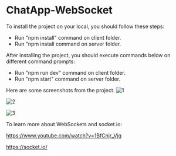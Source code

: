 # ChatApp-WebSocket
To install the project on your local, you should follow these steps:

- Run "npm install" command on client folder.
- Run "npm install command on server folder.

After installing the project, you should execute commands below on different command prompts:

- Run "npm run dev" command on client folder.
- Run "npm start" command on server folder.

Here are some screenshots from the project.
![1](https://user-images.githubusercontent.com/72765259/187511513-386184e3-79e7-4540-9fb2-38527abc8ef5.png)








![2](https://user-images.githubusercontent.com/72765259/187511602-e9e688f6-cf42-4ff0-9a60-9faddc659792.png)







![3](https://user-images.githubusercontent.com/72765259/187511614-38e6c357-c518-4ed0-8ed7-ed9c9deef35a.png)



To learn more about WebSockets and socket.io:

https://www.youtube.com/watch?v=1BfCnjr_Vjg

https://socket.io/

